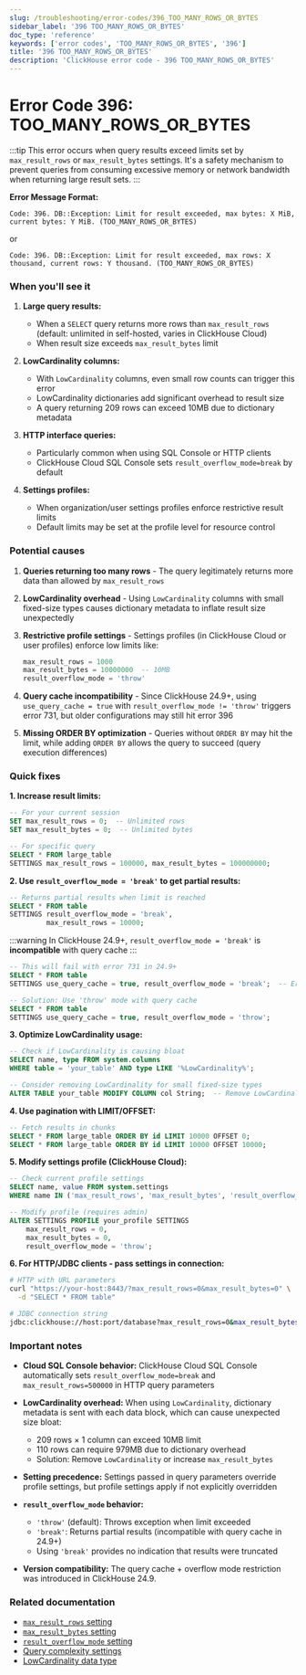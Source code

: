 ```yaml
---
slug: /troubleshooting/error-codes/396_TOO_MANY_ROWS_OR_BYTES
sidebar_label: '396 TOO_MANY_ROWS_OR_BYTES'
doc_type: 'reference'
keywords: ['error codes', 'TOO_MANY_ROWS_OR_BYTES', '396']
title: '396 TOO_MANY_ROWS_OR_BYTES'
description: 'ClickHouse error code - 396 TOO_MANY_ROWS_OR_BYTES'
---
```


# Error Code 396: TOO_MANY_ROWS_OR_BYTES

:::tip
This error occurs when query results exceed limits set by `max_result_rows` or `max_result_bytes` settings.
It's a safety mechanism to prevent queries from consuming excessive memory or network bandwidth when returning large result sets.
:::

**Error Message Format:**

```
Code: 396. DB::Exception: Limit for result exceeded, max bytes: X MiB, current bytes: Y MiB. (TOO_MANY_ROWS_OR_BYTES)
```

or

```
Code: 396. DB::Exception: Limit for result exceeded, max rows: X thousand, current rows: Y thousand. (TOO_MANY_ROWS_OR_BYTES)
```

### When you'll see it

1. **Large query results:**
   - When a `SELECT` query returns more rows than `max_result_rows` (default: unlimited in self-hosted, varies in ClickHouse Cloud)
   - When result size exceeds `max_result_bytes` limit

2. **LowCardinality columns:**
   - With `LowCardinality` columns, even small row counts can trigger this error
   - LowCardinality dictionaries add significant overhead to result size
   - A query returning 209 rows can exceed 10MB due to dictionary metadata

3. **HTTP interface queries:**
   - Particularly common when using SQL Console or HTTP clients
   - ClickHouse Cloud SQL Console sets `result_overflow_mode=break` by default

4. **Settings profiles:**
   - When organization/user settings profiles enforce restrictive result limits
   - Default limits may be set at the profile level for resource control

### Potential causes

1. **Queries returning too many rows** - The query legitimately returns more data than allowed by `max_result_rows`

2. **LowCardinality overhead** - Using `LowCardinality` columns with small fixed-size types causes dictionary metadata to inflate result size unexpectedly

3. **Restrictive profile settings** - Settings profiles (in ClickHouse Cloud or user profiles) enforce low limits like:

   ```sql
   max_result_rows = 1000
   max_result_bytes = 10000000  -- 10MB
   result_overflow_mode = 'throw'
   ```

4. **Query cache incompatibility** - Since ClickHouse 24.9+, using `use_query_cache = true` with `result_overflow_mode != 'throw'` triggers error 731, but older configurations may still hit error 396

5. **Missing ORDER BY optimization** - Queries without `ORDER BY` may hit the limit, while adding `ORDER BY` allows the query to succeed (query execution differences)

### Quick fixes

**1. Increase result limits:**

```sql
-- For your current session
SET max_result_rows = 0;  -- Unlimited rows
SET max_result_bytes = 0;  -- Unlimited bytes

-- For specific query
SELECT * FROM large_table
SETTINGS max_result_rows = 100000, max_result_bytes = 100000000;
```

**2. Use `result_overflow_mode = 'break'` to get partial results:**

```sql
-- Returns partial results when limit is reached
SELECT * FROM table
SETTINGS result_overflow_mode = 'break',
         max_result_rows = 10000;
```

:::warning
In ClickHouse 24.9+, `result_overflow_mode = 'break'` is **incompatible** with query cache
:::

```sql
-- This will fail with error 731 in 24.9+
SELECT * FROM table
SETTINGS use_query_cache = true, result_overflow_mode = 'break';  -- Error!

-- Solution: Use 'throw' mode with query cache
SELECT * FROM table
SETTINGS use_query_cache = true, result_overflow_mode = 'throw';
```

**3. Optimize LowCardinality usage:**

```sql
-- Check if LowCardinality is causing bloat
SELECT name, type FROM system.columns
WHERE table = 'your_table' AND type LIKE '%LowCardinality%';

-- Consider removing LowCardinality for small fixed-size types
ALTER TABLE your_table MODIFY COLUMN col String;  -- Remove LowCardinality
```

**4. Use pagination with LIMIT/OFFSET:**

```sql
-- Fetch results in chunks
SELECT * FROM large_table ORDER BY id LIMIT 10000 OFFSET 0;
SELECT * FROM large_table ORDER BY id LIMIT 10000 OFFSET 10000;
```

**5. Modify settings profile (ClickHouse Cloud):**

```sql
-- Check current profile settings
SELECT name, value FROM system.settings
WHERE name IN ('max_result_rows', 'max_result_bytes', 'result_overflow_mode');

-- Modify profile (requires admin)
ALTER SETTINGS PROFILE your_profile SETTINGS
    max_result_rows = 0,
    max_result_bytes = 0,
    result_overflow_mode = 'throw';
```

**6. For HTTP/JDBC clients - pass settings in connection:**

```bash
# HTTP with URL parameters
curl "https://your-host:8443/?max_result_rows=0&max_result_bytes=0" \
  -d "SELECT * FROM table"

# JDBC connection string
jdbc:clickhouse://host:port/database?max_result_rows=0&max_result_bytes=0
```

### Important notes

- **Cloud SQL Console behavior:** ClickHouse Cloud SQL Console automatically sets `result_overflow_mode=break` and `max_result_rows=500000` in HTTP query parameters

- **LowCardinality overhead:** When using `LowCardinality`, dictionary metadata is sent with each data block, which can cause unexpected size bloat:
   - 209 rows × 1 column can exceed 10MB limit
   - 110 rows can require 979MB due to dictionary overhead
   - Solution: Remove `LowCardinality` or increase `max_result_bytes`

- **Setting precedence:** Settings passed in query parameters override profile settings, but profile settings apply if not explicitly overridden

- **`result_overflow_mode` behavior:**
   - `'throw'` (default): Throws exception when limit exceeded
   - `'break'`: Returns partial results (incompatible with query cache in 24.9+)
   - Using `'break'` provides no indication that results were truncated

- **Version compatibility:** The query cache + overflow mode restriction was introduced in ClickHouse 24.9.

### Related documentation

- [`max_result_rows` setting](/operations/settings/settings#max_result_rows)
- [`max_result_bytes` setting](/operations/settings/settings#max_result_bytes)
- [`result_overflow_mode` setting](/operations/settings/settings#result_overflow_mode)
- [Query complexity settings](/operations/settings/query-complexity)
- [LowCardinality data type](/sql-reference/data-types/lowcardinality)